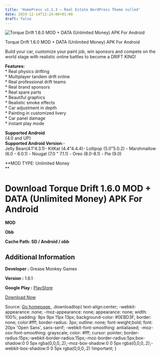 ```yaml
---
title: 'HomePress v1.1.3 – Real Estate WordPress Theme nulled'
date: 2019-12-14T12:24:00+01:00
draft: false
---
```


![Torque Drift 1.6.0 MOD + DATA (Unlimited Money) APK For Android](https://i1.wp.com/apkhome.net/wp-content/uploads/2019/11/Torque-Drift-1.6.0-MOD-DATA-Unlimited-Money.png "Torque Drift 1.6.0 MOD + DATA (Unlimited Money) APK For Android")

  

Torque Drift 1.6.0 MOD + DATA (Unlimited Money) APK For Android

Build your car, customize your paint job, win sponsors and compete on the world stage with realistic online battles to become a DRIFT KING!

**Features:**  
\* Real physics drifting  
\* Multiplayer tandem drift online  
\* Real professional drift teams  
\* Real brand sponsors  
\* Real spare parts  
\* Beautiful graphics  
\* Realistic smoke effects  
\* Car adjustment in depth  
\* Painting in customized livery  
\* Car panel damage  
\* instant play mode

**Supported Android**  
{4.0 and UP}  
**Supported Android Version**:-  
Jelly Bean(4.1"4.3.1)- KitKat (4.4"4.4.4)- Lollipop (5.0"5.0.2) - Marshmallow (6.0 - 6.0.1) - Nougat (7.0 " 7.1.1) - Oreo (8.0-8.1) - Pie (9.0)

**MOD TYPE: Unlimited Money  
**

Download Torque Drift 1.6.0 MOD + DATA (Unlimited Money) APK For Android
========================================================================

**MOD**

**Obb**

**Cache Path: SD / Android / obb**

Additional Information
----------------------

**Developer :** Grease Monkey Games

**Version :** 1.6.1

**Google Play :** [PlayStore](https://play.google.com/store/apps/details?id=leagueofmonkeys.torquedrift)

  

[Download Now](https://store4app.co/post/torque-drift-1-6-0-mod-data-unlimited-money-apk-for-android_1574712712)

  
Source: [Go homepage.](https://store4app.co/post/torque-drift-1-6-0-mod-data-unlimited-money-apk-for-android_1574712712) .downloadtop{ text-align:center; -webkit-appearance: none; -moz-appearance: none; appearance: none; width: 100%; padding: 9px 9px 11px 13px; background-color: #0EBD3F; border: none; color:#fff; border-radius: 3px; outline: none; font-weight;bold; font: 20px 'Open Sans', sans-serif; -webkit-font-smoothing: antialiased; -moz-osx-font-smoothing: grayscale; color: #fff; cursor: pointer; border-radius:15px;-webkit-border-radius:15px;-moz-border-radius:5px;box-shadow:0 0 5px rgba(0,0,0,.2);-moz-box-shadow:0 0 5px rgba(0,0,0,.2);-webkit-box-shadow:0 0 5px rgba(0,0,0,.2) !important; }